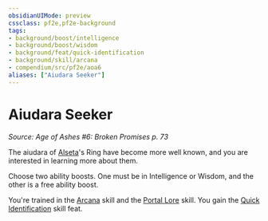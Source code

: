 ```yaml
---
obsidianUIMode: preview
cssclass: pf2e,pf2e-background
tags:
- background/boost/intelligence
- background/boost/wisdom
- background/feat/quick-identification
- background/skill/arcana
- compendium/src/pf2e/aoa6
aliases: ["Aiudara Seeker"]
---
```

# Aiudara Seeker
*Source: Age of Ashes #6: Broken Promises p. 73*  

The aiudara of [Alseta](/compendium/setting/deities/alseta-logm.md)'s Ring have become more well known, and you are interested in learning more about them.

Choose two ability boosts. One must be in Intelligence or Wisdom, and the other is a free ability boost.

You're trained in the [Arcana](/compendium/skills.md#Arcana) skill and the [Portal Lore](/compendium/skills.md#Lore) skill. You gain the [Quick Identification](/compendium/feats/quick-identification.md) skill feat.